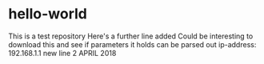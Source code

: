 # hello-world
This is a test repository
Here's a further line added
Could be interesting to download this
and see if parameters it holds can be parsed out
ip-address: 192.168.1.1
new line 2 APRIL 2018
